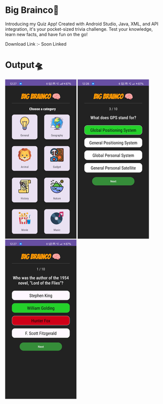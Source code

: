 # Big Brainco🧠

Introducing my Quiz App! Created with Android Studio, Java, XML, and API integration, it's your pocket-sized trivia challenge. Test your knowledge, learn new facts, and have fun on the go!

Download Link :- Soon Linked

# Output🛸

<p align="left">
  <img src="https://github.com/TechnoKrishna/Big-Brainco/blob/840860373c7ccc193b8ebf0eae3193c68446b421/Output/Output%201.jpeg" width="230" title="output 1">
  <img src="https://github.com/TechnoKrishna/Big-Brainco/blob/840860373c7ccc193b8ebf0eae3193c68446b421/Output/Output%202.jpeg" width="230" title="output 2">
  <img src="https://github.com/TechnoKrishna/Big-Brainco/blob/840860373c7ccc193b8ebf0eae3193c68446b421/Output/Output%203.jpeg" width="230" title="output 3">
</p>

